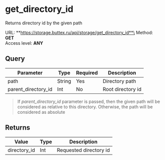 # get_directory_id
Returns directory id by the given path

URL: **https://storage.buttex.ru/api/storage/get_directory_id**\
Method: **GET**\
Access level: **ANY**

## Query
| Parameter           | Type   | Required | Description       |
|---------------------|--------|----------|-------------------|
| path                | String | Yes      | Directory path    |
| parent_directory_id | Int    | No       | Root directory id |

> If *parent_directory_id* parameter is passed, then the given path will be
> considered as relative to this directory. Otherwise, the path will be considered as absolute

## Returns
| Value         | Type          | Description              |
|---------------|---------------|--------------------------| 
| directory_id  | Int           | Requested directory id   |